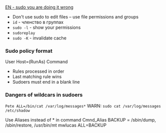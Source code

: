 [EN - sudo you are doing it wrong](http://repository.root-me.org/Administration/Unix/EN%20-%20sudo%20you%20are%20doing%20it%20wrong.pdf)

- Don't use sudo to edit files – use file permissions and groups
- `id` - членство в группах
- `sudo -l` - show your permissions
- `sudoreplay`
- `sudo -K` - invalidate cache

### Sudo policy format
User Host=(RunAs) Command

- Rules processed in order
- Last matching rule wins
- Sudoers must end in a blank line

### Dangers of wildcars in sudoers
`Pete ALL=/bin/cat /var/log/messages*`
WARN: `sudo cat /var/log/messages /etc/shadow`

Use Aliases instead of * in command
Cmnd_Alias BACKUP = /sbin/dump, /sbin/restore,   /usr/bin/mt
mwlucas ALL=BACKUP


